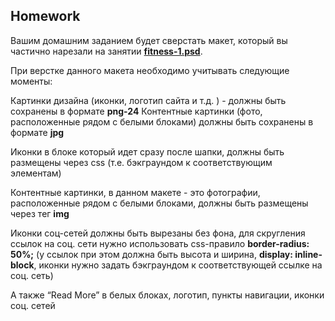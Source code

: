 ## Homework


Вашим домашним заданием будет сверстать макет, который вы частично нарезали на занятии [**fitness-1.psd**](https://github.com/dbaktiyar/js-courses/blob/master/Lesson-5/Homework/img/fitness-1.psd). 

При верстке данного макета необходимо учитывать следующие моменты:

Картинки дизайна (иконки, логотип сайта и т.д. ) - должны быть сохранены в формате **png-24**
Контентные картинки (фото, расположенные рядом с белыми блоками) должны быть сохранены в формате **jpg**

Иконки в блоке который идет сразу после шапки, должны быть размещены через css (т.е. бэкграундом к соответствующим элементам)

Контентные картинки, в данном макете - это фотографии, расположенные рядом с белыми блоками, должны быть размещены через тег 
**img** 

Иконки соц-сетей должны быть вырезаны без фона, для скругления ссылок на соц. сети нужно использовать css-правило **border-radius: 50%;** (у ссылок при этом должна быть высота и ширина,  **display: inline-block**, иконки нужно задать бэкграундом к соответствующей ссылке на соц. сеть)

А также “Read More” в белых блоках, логотип, пункты навигации, иконки соц. сетей
